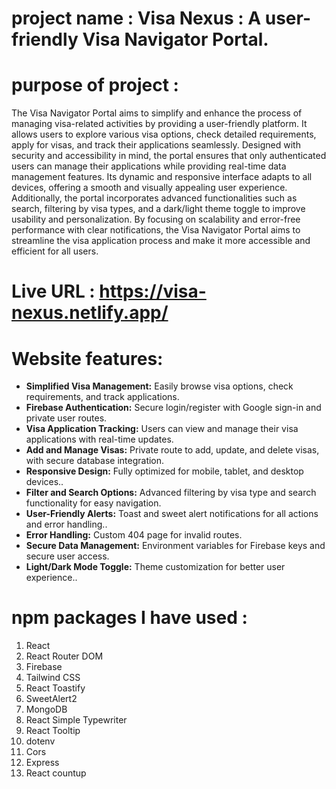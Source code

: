 # project name : Visa Nexus : A user-friendly Visa Navigator Portal.

# purpose of project  : 
The Visa Navigator Portal aims to simplify and enhance the process of managing visa-related activities by providing a user-friendly platform. It allows users to explore various visa options, check detailed requirements, apply for visas, and track their applications seamlessly. Designed with security and accessibility in mind, the portal ensures that only authenticated users can manage their applications while providing real-time data management features. Its dynamic and responsive interface adapts to all devices, offering a smooth and visually appealing user experience. Additionally, the portal incorporates advanced functionalities such as search, filtering by visa types, and a dark/light theme toggle to improve usability and personalization. By focusing on scalability and error-free performance with clear notifications, the Visa Navigator Portal aims to streamline the visa application process and make it more accessible and efficient for all users.

# Live URL : https://visa-nexus.netlify.app/

# Website features:
- **Simplified Visa Management:** Easily browse visa options, check requirements, and track applications.
- **Firebase Authentication:** Secure login/register with Google sign-in and private user routes.
- **Visa Application Tracking:** Users can view and manage their visa applications with real-time updates.
- **Add and Manage Visas:** Private route to add, update, and delete visas, with secure database integration.
- **Responsive Design:** Fully optimized for mobile, tablet, and desktop devices..
- **Filter and Search Options:** Advanced filtering by visa type and search functionality for easy navigation.
- **User-Friendly Alerts:**  Toast and sweet alert notifications for all actions and error handling..
- **Error Handling:** Custom 404 page for invalid routes.
- **Secure Data Management:** Environment variables for Firebase keys and secure user access.
- **Light/Dark Mode Toggle:** Theme customization for better user experience..

# npm packages I have used :
1. React
2. React Router DOM
3. Firebase
4. Tailwind CSS
5. React Toastify
6. SweetAlert2
7. MongoDB 
8. React Simple Typewriter
9. React Tooltip
10. dotenv
11. Cors
12. Express
13. React countup
   

